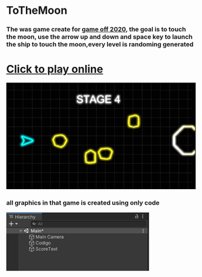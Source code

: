 # ToTheMoon
###  The was game create for [game off 2020](https://itch.io/jam/game-off-2020), the goal  is to touch  the moon, use the arrow up and down and space key to launch the ship to touch the moon,every level is randoming generated
# [Click to play online](https://lucasespinosa28.github.io/ToTheMoon/)
![alt text](https://github.com/lucasespinosa28/ToTheMoon/blob/main/docs/Images/Game_running.PNG)
 
 ### all graphics in that game is created using only code
 ![alt text](https://github.com/lucasespinosa28/ToTheMoon/blob/main/docs/Images/hIerarchy.PNG)
